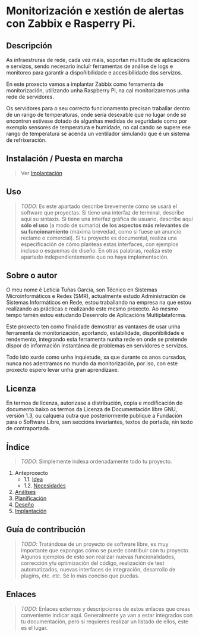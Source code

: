 # Monitorización e xestión de alertas con Zabbix e Rasperry Pi.

## Descripción

As infraestruras de rede, cada vez máis, soportan multitude de aplicacións e servizos, sendo necesario incluír ferramentas de análise de logs e monitoreo para garantir a dispoñibilidade e accesibilidade dos servizos. 

En este proxecto vamos a implantar Zabbix como ferramenta de monitorización, utilizando unha Raspberry Pi, na cal monitorizaremos unha rede de servidores.

Os servidores para o seu correcto funcionamento precisan traballar dentro de un rango de temperaturas, onde sería desexable que no lugar onde se encontren estivese dotado de algunhas medidas de seguridade como por exemplo sensores de temperatura e humidade, no cal cando se supere ese rango de temperatura se acenda un ventilador simulando que é un sistema de refrixeración. 


## Instalación / Puesta en marcha

> Ver [Implantación]((doc/templates/6_implantacion.md))

## Uso

> *TODO*: Es este apartado describe brevemente cómo se usará el software que proyectas. Si tiene una interfaz de terminal, describe aquí su sintaxis. Si tiene una interfaz gráfica de usuario, describe aquí **sólo el uso** (a modo de sumario) **de los aspectos más relevantes de su funcionamiento** (máxima brevedad, como si fuese un anuncio reclamo o comercial).
> Si tu proyecto es documental, realiza una especificación de cómo planteas estas interfaces, con ejemplos incluso o esquemas de diseño. En otras palabras, realiza este apartado independientemente que no haya implementación.

## Sobre o autor

O meu nome é Leticia Tuñas García, son Técnico en Sistemas Microinformáticos e Redes (SMR), actualmente estudo Administración de Sistemas Informáticos en Rede, estou traballando na empresa na que estou realizando as prácticas e realizando este mesmo proxecto. Ao mesmo tempo tamén estou estudando Desenrolo de Aplicacións Multiplataforma.

Este proxecto ten como finalidade demostrar as vantaxes de usar unha ferramenta de monitorización, aportando, estabilidade, dispoñibilidade e rendemento, integrando esta ferramenta nunha rede en onde se pretende dispor de información instantánea de problemas en servidores e servizos.

Todo isto xurde como unha inquietude, xa que durante os anos cursados, nunca nos adentramos no mundo da monitorización, por iso, con este proxecto espero levar unha gran aprendizaxe.


## Licenza

En termos de licenza, autorizase a distribución, copia e modificación do documento baixo os termos da Licenza de Documentación libre GNU, versión 1.3, ou calquera outra que posteriormente publique a Fundación para o Software Libre, sen seccións invariantes, textos de portada, nin texto de contraportada.

## Índice

> *TODO*: Simplemente indexa ordenadamente todo tu proyecto.

1. Anteproxecto
    * 1.1. [Idea](doc/templates/1_idea.md)
    * 1.2. [Necesidades](doc/templates/2_necesidades.md)
2. [Análises](doc/templates/3_analise.md)
3. [Planificación](doc/templates/4_planificacion.md)
4. [Deseño](doc/templates/5_deseño.md)
5. [Implantación](doc/templates/6_implantacion.md)


## Guía de contribución

> *TODO*: Tratándose de un proyecto de software libre, es muy importante que expongas cómo se puede contribuir con tu proyecto. Algunos ejemplos de esto son realizar nuevas funcionalidades, corrección y/u optimización del código, realización de test automatizados, nuevas interfaces de integración, desarrollo de plugins, etc. etc. Sé lo más conciso que puedas.

## Enlaces

> *TODO*: Enlaces externos y descripciones de estos enlaces que creas conveniente indicar aquí. Generalmente ya van a estar integrados con tu documentación, pero si requieres realizar un listado de ellos, este es el lugar.
